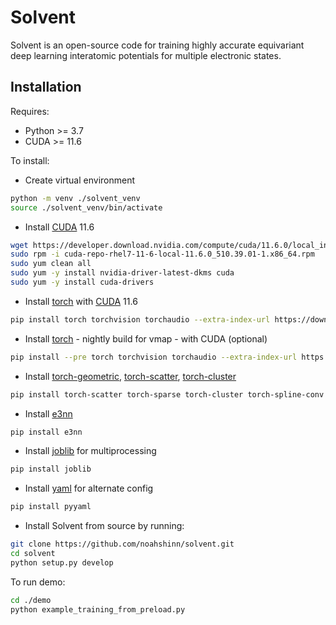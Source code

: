 # Solvent

Solvent is an open-source code for training highly accurate equivariant deep learning interatomic potentials for multiple electronic states.

## Installation

Requires:

- Python >= 3.7
- CUDA >= 11.6

To install:

- Create virtual environment

```bash
python -m venv ./solvent_venv
source ./solvent_venv/bin/activate
```

- Install [CUDA](https://docs.nvidia.com/cuda/cuda-installation-guide-linux/index.html) 11.6

```bash
wget https://developer.download.nvidia.com/compute/cuda/11.6.0/local_installers/cuda-repo-rhel7-11-6-local-11.6.0_510.39.01-1.x86_64.rpm
sudo rpm -i cuda-repo-rhel7-11-6-local-11.6.0_510.39.01-1.x86_64.rpm
sudo yum clean all
sudo yum -y install nvidia-driver-latest-dkms cuda
sudo yum -y install cuda-drivers
```

- Install [torch](https://pytorch.org/) with [CUDA](https://docs.nvidia.com/cuda/cuda-installation-guide-linux/index.html) 11.6

```bash
pip install torch torchvision torchaudio --extra-index-url https://download.pytorch.org/whl/cu116
```

- Install [torch](https://pytorch.org/) - nightly build for vmap - with CUDA (optional)

```bash
pip install --pre torch torchvision torchaudio --extra-index-url https://download.pytorch.org/whl/nightly/cu116
```

- Install [torch-geometric](https://pytorch-geometric.readthedocs.io/en/latest/notes/installation.html), [torch-scatter](https://pytorch-geometric.readthedocs.io/en/latest/notes/installation.html), [torch-cluster](https://pytorch-geometric.readthedocs.io/en/latest/notes/installation.html)

```bash
pip install torch-scatter torch-sparse torch-cluster torch-spline-conv torch-geometric -f https://data.pyg.org/whl/torch-1.12.0+cu116.html
```

- Install [e3nn](https://e3nn.org/)

```bash
pip install e3nn
```

- Install [joblib](https://joblib.readthedocs.io/en/latest/installing.html) for multiprocessing

```bash
pip install joblib
```

- Install [yaml](https://pypi.org/project/PyYAML/) for alternate config

```bash
pip install pyyaml
```

- Install Solvent from source by running:

```bash
git clone https://github.com/noahshinn/solvent.git
cd solvent
python setup.py develop
```

To run demo:

```bash
cd ./demo
python example_training_from_preload.py
```
